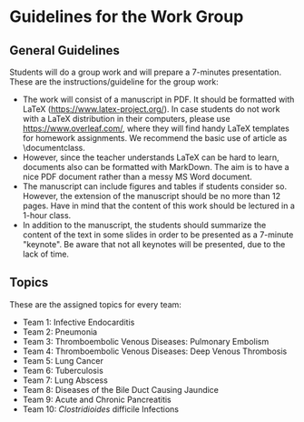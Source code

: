 # Guidelines for the Work Group
## General Guidelines

Students will do a group work and will prepare a 7-minutes presentation. These are the instructions/guideline for the group work:

- The work will consist of a manuscript in PDF. It should be formatted with LaTeX (https://www.latex-project.org/). In case students do not work with a LaTeX distribution in their computers, please use https://www.overleaf.com/, where they will find handy LaTeX templates for homework assignments. We recommend the basic use of article as \documentclass.
-  However, since the teacher understands LaTeX can be hard to learn, documents also can be formatted with MarkDown. The aim is to have a nice PDF document rather than a messy MS Word document.
- The manuscript can include figures and tables if students consider so. However, the extension of the manuscript should be no more than 12 pages. Have in mind that the content of this work should be lectured in a 1-hour class.
- In addition to the manuscript, the students should summarize the content of the text in some slides in order to be presented as a 7-minute "keynote". Be aware that not all keynotes will be presented, due to the lack of time.


## Topics

These are the assigned topics for every team:

- Team 1: Infective Endocarditis
- ⁠Team 2: Pneumonia
- Team 3: Thromboembolic Venous Diseases: Pulmonary Embolism
- Team 4: Thromboembolic Venous Diseases: Deep Venous Thrombosis
- Team 5: Lung Cancer
- ⁠Team 6: Tuberculosis
- Team 7: Lung Abscess
- Team 8: Diseases of the Bile Duct Causing Jaundice
- ⁠Team 9: Acute and Chronic Pancreatitis
- ⁠Team 10: _Clostridioides_ difficile Infections
